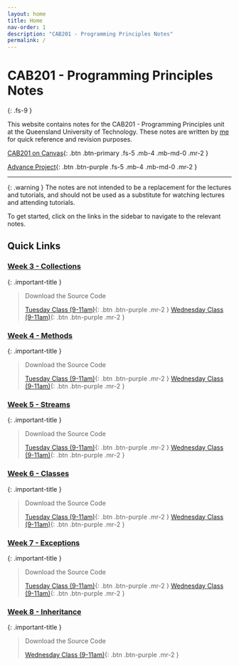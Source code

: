 ```yaml
---
layout: home
title: Home
nav-order: 1
description: "CAB201 - Programming Principles Notes"
permalink: /
---
```


# CAB201 - Programming Principles Notes
{: .fs-9 }

This website contains notes for the CAB201 - Programming Principles unit at the Queensland University of Technology. These notes are written by [me](https://github.com/autumnssuns) for quick reference and revision purposes.

[CAB201 on Canvas](https://canvas.qut.edu.au/courses/2646/modules){: .btn .btn-primary .fs-5 .mb-4 .mb-md-0 .mr-2 }

[Advance Project](https://autumnssuns.github.io/advance-blazor/){: .btn .btn-purple .fs-5 .mb-4 .mb-md-0 .mr-2 }

---

{: .warning }
The notes are not intended to be a replacement for the lectures and tutorials, and should not be used as a substitute for watching lectures and attending tutorials.

To get started, click on the links in the sidebar to navigate to the relevant notes.

## Quick Links

### [Week 3 - Collections](./weekly-content/week-3)

{: .important-title }
> Download the Source Code
> 
> [Tuesday Class (9-11am)](https://github.com/cab201/prac-03/archive/23se1-tue-9.zip){: .btn .btn-purple .mr-2 }
> [Wednesday Class (9-11am)](https://github.com/cab201/prac-03/archive/23se1-wed-9.zip){: .btn .btn-purple .mr-2 }


### [Week 4 - Methods](./weekly-content/week-4)

{: .important-title }
> Download the Source Code
> 
> [Tuesday Class (9-11am)](https://github.com/cab201/prac-04/archive/23se1-tue-9.zip){: .btn .btn-purple .mr-2 }
> [Wednesday Class (9-11am)](https://github.com/cab201/prac-04/archive/23se1-wed-9.zip){: .btn .btn-purple .mr-2 }

### [Week 5 - Streams](./weekly-content/week-5)

{: .important-title }
> Download the Source Code
>
> [Tuesday Class (9-11am)](https://github.com/cab201/prac-05/archive/23se1-tue-9.zip){: .btn .btn-purple .mr-2 }
> [Wednesday Class (9-11am)](https://github.com/cab201/prac-05/archive/23se1-wed-9.zip){: .btn .btn-purple .mr-2 }


### [Week 6 - Classes](./weekly-content/week-6)

{: .important-title }
> Download the Source Code
>
> [Tuesday Class (9-11am)](https://github.com/cab201/prac-06/archive/23se1-tue-9.zip){: .btn .btn-purple .mr-2 }
> [Wednesday Class (9-11am)](https://github.com/cab201/prac-06/archive/23se1-wed-9.zip){: .btn .btn-purple .mr-2 }

### [Week 7 - Exceptions](./weekly-content/week-7)

{: .important-title }
> Download the Source Code
>
> [Tuesday Class (9-11am)](https://github.com/cab201/prac-07/archive/23se1-tue-9.zip){: .btn .btn-purple .mr-2 }
> [Wednesday Class (9-11am)](https://github.com/cab201/prac-07/archive/23se1-wed-9.zip){: .btn .btn-purple .mr-2 }

### [Week 8 - Inheritance](./weekly-content/week-8)

{: .important-title }
> Download the Source Code
>
> [Wednesday Class (9-11am)](https://github.com/cab201/prac-08/archive/23se1-wed-9.zip){: .btn .btn-purple .mr-2 }
